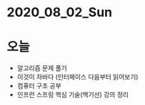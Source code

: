 # 2020_08_02_Sun

# 오늘

- 알고리즘 문제 풀기
- 이것이 자바다 (인터페이스 다음부터 읽어보기)
- 컴퓨터 구조 공부
- 인프런 스프링 핵심 기술(백기선) 강의 정리
